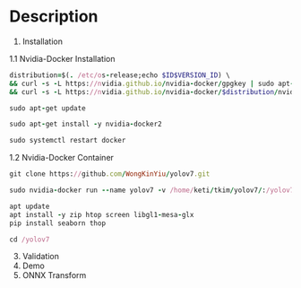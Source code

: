 # Description
1. Installation

   
1.1 Nvidia-Docker Installation
   ```ruby
   distribution=$(. /etc/os-release;echo $ID$VERSION_ID) \
   && curl -s -L https://nvidia.github.io/nvidia-docker/gpgkey | sudo apt-key add - \
   && curl -s -L https://nvidia.github.io/nvidia-docker/$distribution/nvidia-docker.list | sudo tee /etc/apt/sources.list.d/nvidia-docker.list

   sudo apt-get update

   sudo apt-get install -y nvidia-docker2

   sudo systemctl restart docker 
   ```

1.2 Nvidia-Docker Container 
```ruby
git clone https://github.com/WongKinYiu/yolov7.git

sudo nvidia-docker run --name yolov7 -v /home/keti/tkim/yolov7/:/yolov7/ -v /data/AD2/AD_2023_0210ver/:/yolov7/AD2_DB/ -it --shm-size=64g nvcr.io/nvidia/pytorch:21.08-py3

apt update
apt install -y zip htop screen libgl1-mesa-glx
pip install seaborn thop

cd /yolov7
```

3. Validation
4. Demo
5. ONNX Transform
